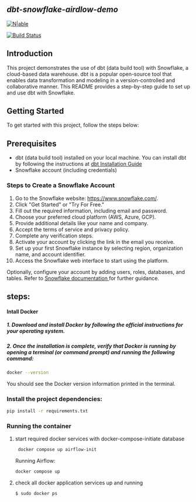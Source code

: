 ## _dbt-snowflake-airdlow-demo_

[![N|able](https://user-images.githubusercontent.com/76805373/152945012-5d715499-4498-4d8b-85c7-b5b8a6b82da9.png)](https://www.n-able.biz/)


[![Build Status](https://travis-ci.org/joemccann/dillinger.svg?branch=master)]()

## Introduction
This project demonstrates the use of dbt (data build tool) with Snowflake, a cloud-based data warehouse. dbt is a popular open-source tool that enables data transformation and modeling in a version-controlled and collaborative manner. This README provides a step-by-step guide to set up and use dbt with Snowflake.

## Getting Started

To get started with this project, follow the steps below:

## Prerequisites

- dbt (data build tool) installed on your local machine. You can install dbt by following the instructions at [dbt Installation Guide](https://docs.getdbt.com/dbt-cli/installation)
- Snowflake account (including credentials)

### Steps to Create a Snowflake Account
1. Go to the Snowflake website: https://www.snowflake.com/.
2. Click "Get Started" or "Try For Free."
3. Fill out the required information, including email and password.
4. Choose your preferred cloud platform (AWS, Azure, GCP).
5. Provide additional details like your name and company.
6. Accept the terms of service and privacy policy.
7. Complete any verification steps.
8. Activate your account by clicking the link in the email you receive.
9. Set up your first Snowflake instance by selecting region, organization name, and account identifier.
10. Access the Snowflake web interface to start using the platform.

Optionally, configure your account by adding users, roles, databases, and tables.
Refer to [Snowflake documentation ](https://docs.snowflake.com/user-guide/admin-trial-account) for further guidance.
## **steps**: 
#### Intall Docker #### 
##### 1. Download and install Docker by following the official instructions for your operating system. #####

##### 2. Once the installation is complete, verify that Docker is running by opening a terminal (or command prompt) and running the following command: ##### 
```sh
docker --version
```
You should see the Docker version information printed in the terminal.

### Install the project dependencies:
```sh
pip install -r requirements.txt
```
### Running the container

1. start required docker services with docker-compose-initiate database
    ```sh
     docker compose up airflow-init
    ```
    Running Airflow:
    ```sh
    docker compose up
    ```
2. check all docker application services up and running 
    ```sh
    $ sudo docker ps
    ```